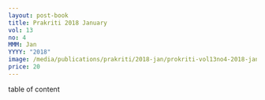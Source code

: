 ```yaml
---
layout: post-book
title: Prakriti 2018 January
vol: 13
no: 4
MMM: Jan
YYYY: "2018"
image: /media/publications/prakriti/2018-jan/prokriti-vol13no4-2018-january.jpg
price: 20
---
```

table of content